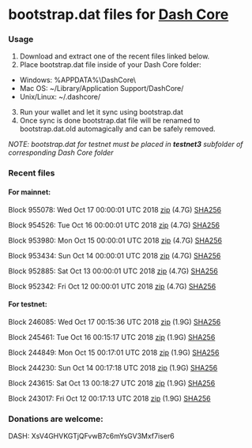 # bootstrap.dat files for [Dash Core](https://www.dash.org)

### Usage

1. Download and extract one of the recent files linked below.
2. Place bootstrap.dat file inside of your Dash Core folder:
 - Windows: %APPDATA%\DashCore\
 - Mac OS: ~/Library/Application Support/DashCore/
 - Unix/Linux: ~/.dashcore/
3. Run your wallet and let it sync using bootstrap.dat
4. Once sync is done bootstrap.dat file will be renamed to bootstrap.dat.old automagically and can be safely removed.

_NOTE: bootstrap.dat for testnet must be placed in **testnet3** subfolder of corresponding Dash Core folder_

### Recent files

#### For mainnet:

Block 955078: Wed Oct 17 00:00:01 UTC 2018 [zip](https://dash-bootstrap.ams3.digitaloceanspaces.com/mainnet/2018-10-17/bootstrap.dat.zip) (4.7G) [SHA256](https://dash-bootstrap.ams3.digitaloceanspaces.com/mainnet/2018-10-17/sha256.txt)

Block 954526: Tue Oct 16 00:00:01 UTC 2018 [zip](https://dash-bootstrap.ams3.digitaloceanspaces.com/mainnet/2018-10-16/bootstrap.dat.zip) (4.7G) [SHA256](https://dash-bootstrap.ams3.digitaloceanspaces.com/mainnet/2018-10-16/sha256.txt)

Block 953980: Mon Oct 15 00:00:01 UTC 2018 [zip](https://dash-bootstrap.ams3.digitaloceanspaces.com/mainnet/2018-10-15/bootstrap.dat.zip) (4.7G) [SHA256](https://dash-bootstrap.ams3.digitaloceanspaces.com/mainnet/2018-10-15/sha256.txt)

Block 953434: Sun Oct 14 00:00:01 UTC 2018 [zip](https://dash-bootstrap.ams3.digitaloceanspaces.com/mainnet/2018-10-14/bootstrap.dat.zip) (4.7G) [SHA256](https://dash-bootstrap.ams3.digitaloceanspaces.com/mainnet/2018-10-14/sha256.txt)

Block 952885: Sat Oct 13 00:00:01 UTC 2018 [zip](https://dash-bootstrap.ams3.digitaloceanspaces.com/mainnet/2018-10-13/bootstrap.dat.zip) (4.7G) [SHA256](https://dash-bootstrap.ams3.digitaloceanspaces.com/mainnet/2018-10-13/sha256.txt)

Block 952342: Fri Oct 12 00:00:01 UTC 2018 [zip](https://dash-bootstrap.ams3.digitaloceanspaces.com/mainnet/2018-10-12/bootstrap.dat.zip) (4.7G) [SHA256](https://dash-bootstrap.ams3.digitaloceanspaces.com/mainnet/2018-10-12/sha256.txt)


#### For testnet:

Block 246085: Wed Oct 17 00:15:36 UTC 2018 [zip](https://dash-bootstrap.ams3.digitaloceanspaces.com/testnet/2018-10-17/bootstrap.dat.zip) (1.9G) [SHA256](https://dash-bootstrap.ams3.digitaloceanspaces.com/testnet/2018-10-17/sha256.txt)

Block 245461: Tue Oct 16 00:15:17 UTC 2018 [zip](https://dash-bootstrap.ams3.digitaloceanspaces.com/testnet/2018-10-16/bootstrap.dat.zip) (1.9G) [SHA256](https://dash-bootstrap.ams3.digitaloceanspaces.com/testnet/2018-10-16/sha256.txt)

Block 244849: Mon Oct 15 00:17:01 UTC 2018 [zip](https://dash-bootstrap.ams3.digitaloceanspaces.com/testnet/2018-10-15/bootstrap.dat.zip) (1.9G) [SHA256](https://dash-bootstrap.ams3.digitaloceanspaces.com/testnet/2018-10-15/sha256.txt)

Block 244230: Sun Oct 14 00:17:18 UTC 2018 [zip](https://dash-bootstrap.ams3.digitaloceanspaces.com/testnet/2018-10-14/bootstrap.dat.zip) (1.9G) [SHA256](https://dash-bootstrap.ams3.digitaloceanspaces.com/testnet/2018-10-14/sha256.txt)

Block 243615: Sat Oct 13 00:18:27 UTC 2018 [zip](https://dash-bootstrap.ams3.digitaloceanspaces.com/testnet/2018-10-13/bootstrap.dat.zip) (1.9G) [SHA256](https://dash-bootstrap.ams3.digitaloceanspaces.com/testnet/2018-10-13/sha256.txt)

Block 243017: Fri Oct 12 00:17:13 UTC 2018 [zip](https://dash-bootstrap.ams3.digitaloceanspaces.com/testnet/2018-10-12/bootstrap.dat.zip) (1.9G) [SHA256](https://dash-bootstrap.ams3.digitaloceanspaces.com/testnet/2018-10-12/sha256.txt)


### Donations are welcome:

DASH: XsV4GHVKGTjQFvwB7c6mYsGV3Mxf7iser6
